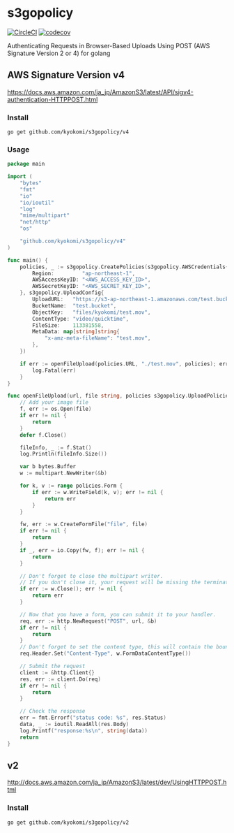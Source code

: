 s3gopolicy
=========================================

[![CircleCI](https://circleci.com/gh/kyokomi/s3gopolicy/tree/master.svg?style=svg)](https://circleci.com/gh/kyokomi/s3gopolicy/tree/master) [![codecov](https://codecov.io/gh/kyokomi/s3gopolicy/branch/master/graph/badge.svg)](https://codecov.io/gh/kyokomi/s3gopolicy)

Authenticating Requests in Browser-Based Uploads Using POST (AWS Signature Version 2 or 4) for golang

## AWS Signature Version v4
https://docs.aws.amazon.com/ja_jp/AmazonS3/latest/API/sigv4-authentication-HTTPPOST.html

### Install

```shell
go get github.com/kyokomi/s3gopolicy/v4
```

### Usage

```go
package main

import (
	"bytes"
	"fmt"
	"io"
	"io/ioutil"
	"log"
	"mime/multipart"
	"net/http"
	"os"

	"github.com/kyokomi/s3gopolicy/v4"
)

func main() {
	policies, _ := s3gopolicy.CreatePolicies(s3gopolicy.AWSCredentials{
		Region:         "ap-northeast-1",
		AWSAccessKeyID: "<AWS_ACCESS_KEY_ID>",
		AWSSecretKeyID: "<AWS_SECRET_KEY_ID>",
	}, s3gopolicy.UploadConfig{
		UploadURL:   "https://s3-ap-northeast-1.amazonaws.com/test.bucket",
		BucketName:  "test.bucket",
		ObjectKey:   "files/kyokomi/test.mov",
		ContentType: "video/quicktime",
		FileSize:    113381558,
		MetaData: map[string]string{
			"x-amz-meta-fileName": "test.mov",
		},
	})

	if err := openFileUpload(policies.URL, "./test.mov", policies); err != nil {
		log.Fatal(err)
	}
}

func openFileUpload(url, file string, policies s3gopolicy.UploadPolicies) (err error) {
	// Add your image file
	f, err := os.Open(file)
	if err != nil {
		return
	}
	defer f.Close()

	fileInfo, _ := f.Stat()
	log.Println(fileInfo.Size())

	var b bytes.Buffer
	w := multipart.NewWriter(&b)

	for k, v := range policies.Form {
		if err := w.WriteField(k, v); err != nil {
			return err
		}
	}

	fw, err := w.CreateFormFile("file", file)
	if err != nil {
		return
	}
	if _, err = io.Copy(fw, f); err != nil {
		return
	}

	// Don't forget to close the multipart writer.
	// If you don't close it, your request will be missing the terminating boundary.
	if err := w.Close(); err != nil {
		return err
	}

	// Now that you have a form, you can submit it to your handler.
	req, err := http.NewRequest("POST", url, &b)
	if err != nil {
		return
	}
	// Don't forget to set the content type, this will contain the boundary.
	req.Header.Set("Content-Type", w.FormDataContentType())

	// Submit the request
	client := &http.Client{}
	res, err := client.Do(req)
	if err != nil {
		return
	}

	// Check the response
	err = fmt.Errorf("status code: %s", res.Status)
	data, _ := ioutil.ReadAll(res.Body)
	log.Printf("response:%s\n", string(data))
	return
}
```

## v2
http://docs.aws.amazon.com/ja_jp/AmazonS3/latest/dev/UsingHTTPPOST.html

### Install

```shell
go get github.com/kyokomi/s3gopolicy/v2
```
